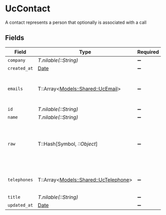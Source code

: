 # UcContact

A contact represents a person that optionally is associated with a call


## Fields

| Field                                                                       | Type                                                                        | Required                                                                    | Description                                                                 |
| --------------------------------------------------------------------------- | --------------------------------------------------------------------------- | --------------------------------------------------------------------------- | --------------------------------------------------------------------------- |
| `company`                                                                   | *T.nilable(::String)*                                                       | :heavy_minus_sign:                                                          | N/A                                                                         |
| `created_at`                                                                | [Date](https://ruby-doc.org/stdlib-2.6.1/libdoc/date/rdoc/Date.html)        | :heavy_minus_sign:                                                          | N/A                                                                         |
| `emails`                                                                    | T::Array<[Models::Shared::UcEmail](../../models/shared/ucemail.md)>         | :heavy_minus_sign:                                                          | An array of email addresses for this contact                                |
| `id`                                                                        | *T.nilable(::String)*                                                       | :heavy_minus_sign:                                                          | N/A                                                                         |
| `name`                                                                      | *T.nilable(::String)*                                                       | :heavy_minus_sign:                                                          | N/A                                                                         |
| `raw`                                                                       | T::Hash[Symbol, *::Object*]                                                 | :heavy_minus_sign:                                                          | The raw data returned by the integration for this contact                   |
| `telephones`                                                                | T::Array<[Models::Shared::UcTelephone](../../models/shared/uctelephone.md)> | :heavy_minus_sign:                                                          | An array of telephones for this contact                                     |
| `title`                                                                     | *T.nilable(::String)*                                                       | :heavy_minus_sign:                                                          | N/A                                                                         |
| `updated_at`                                                                | [Date](https://ruby-doc.org/stdlib-2.6.1/libdoc/date/rdoc/Date.html)        | :heavy_minus_sign:                                                          | N/A                                                                         |